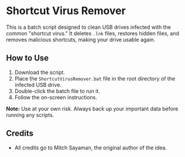 # Shortcut Virus Remover

This is a batch script designed to clean USB drives infected with the common "shortcut virus." It deletes `.lnk` files, restores hidden files, and removes malicious shortcuts, making your drive usable again.

## How to Use

1. Download the script.
2. Place the `ShortcutVirusRemover.bat` file in the root directory of the infected USB drive.
3. Double-click the batch file to run it.
4. Follow the on-screen instructions.

**Note:** Use at your own risk. Always back up your important data before running any scripts.

## Credits

- All credits go to Mitch Sayaman, the original author of the idea.
